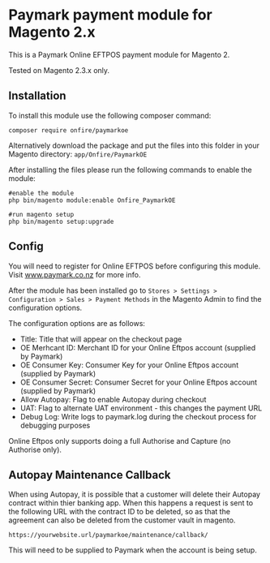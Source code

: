 # Paymark payment module for Magento 2.x
This is a Paymark Online EFTPOS payment module for Magento 2. 

Tested on Magento 2.3.x only.

## Installation

To install this module use the following composer command:

`composer require onfire/paymarkoe`

Alternatively download the package and put the files into this folder in your Magento directory: `app/Onfire/PaymarkOE`

After installing the files please run the following commands to enable the module:

```
#enable the module
php bin/magento module:enable Onfire_PaymarkOE

#run magento setup
php bin/magento setup:upgrade
```

## Config

You will need to register for Online EFTPOS before configuring this module. Visit www.paymark.co.nz for more info.

After the module has been installed go to `Stores > Settings > Configuration > Sales > Payment Methods` in the Magento Admin to find the configuration options.

The configuration options are as follows:

* Title: Title that will appear on the checkout page
* OE Merhcant ID: Merchant ID for your Online Eftpos account (supplied by Paymark)
* OE Consumer Key: Consumer Key for your Online Eftpos account (supplied by Paymark)
* OE Consumer Secret: Consumer Secret for your Online Eftpos account (supplied by Paymark)
* Allow Autopay: Flag to enable Autopay during checkout
* UAT: Flag to alternate UAT environment - this changes the payment URL
* Debug Log: Write logs to paymark.log during the checkout process for debugging purposes

Online Eftpos only supports doing a full Authorise and Capture (no Authorise only).

## Autopay Maintenance Callback

When using Autopay, it is possible that a customer will delete their Autopay contract within thier banking app. When this happens a request is sent to the following URL with the contract ID to be deleted, so as that the agreement can also be deleted from the customer vault in magento.

```
https://yourwebsite.url/paymarkoe/maintenance/callback/
```

This will need to be supplied to Paymark when the account is being setup. 